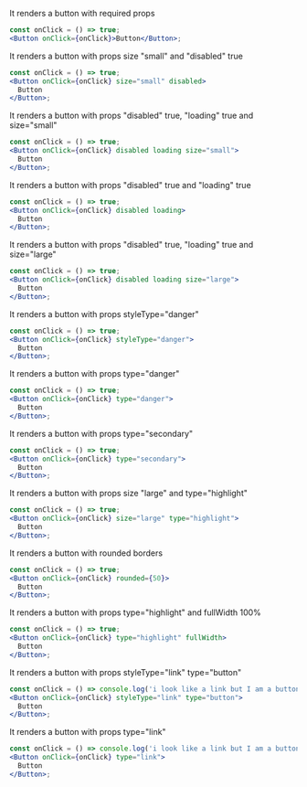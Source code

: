 It renders a button with required props

```jsx
const onClick = () => true;
<Button onClick={onClick}>Button</Button>;
```

It renders a button with props size "small" and "disabled" true

```jsx
const onClick = () => true;
<Button onClick={onClick} size="small" disabled>
  Button
</Button>;
```

It renders a button with props "disabled" true, "loading" true and size="small"

```jsx
const onClick = () => true;
<Button onClick={onClick} disabled loading size="small">
  Button
</Button>;
```

It renders a button with props "disabled" true and "loading" true

```jsx
const onClick = () => true;
<Button onClick={onClick} disabled loading>
  Button
</Button>;
```

It renders a button with props "disabled" true, "loading" true and size="large"

```jsx
const onClick = () => true;
<Button onClick={onClick} disabled loading size="large">
  Button
</Button>;
```

It renders a button with props styleType="danger"

```jsx
const onClick = () => true;
<Button onClick={onClick} styleType="danger">
  Button
</Button>;
```

It renders a button with props type="danger"

```jsx
const onClick = () => true;
<Button onClick={onClick} type="danger">
  Button
</Button>;
```

It renders a button with props type="secondary"

```jsx
const onClick = () => true;
<Button onClick={onClick} type="secondary">
  Button
</Button>;
```

It renders a button with props size "large" and type="highlight"

```jsx
const onClick = () => true;
<Button onClick={onClick} size="large" type="highlight">
  Button
</Button>;
```

It renders a button with rounded borders

```jsx
const onClick = () => true;
<Button onClick={onClick} rounded={50}>
  Button
</Button>;
```

It renders a button with props type="highlight" and fullWidth 100%

```jsx
const onClick = () => true;
<Button onClick={onClick} type="highlight" fullWidth>
  Button
</Button>;
```
It renders a button with props styleType="link" type="button"

```jsx
const onClick = () => console.log('i look like a link but I am a button!!');
<Button onClick={onClick} styleType="link" type="button">
  Button
</Button>;
```

It renders a button with props type="link"

```jsx
const onClick = () => console.log('i look like a link but I am a button!!');
<Button onClick={onClick} type="link">
  Button
</Button>;
```
